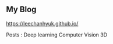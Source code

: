 ## My Blog

https://leechanhyuk.github.io/

Posts : Deep learning
        Computer Vision
        3D
        
